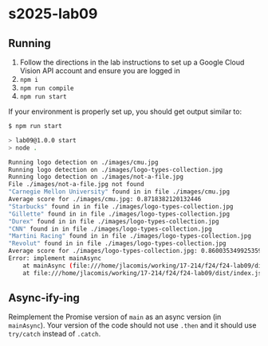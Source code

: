 # s2025-lab09

## Running

1. Follow the directions in the lab instructions to set up a Google Cloud Vision API account and ensure you are logged in
1. `npm i`
1. `npm run compile`
1. `npm run start`

If your environment is properly set up, you should get output similar to:

```bash
$ npm run start

> lab09@1.0.0 start
> node .

Running logo detection on ./images/cmu.jpg
Running logo detection on ./images/logo-types-collection.jpg
Running logo detection on ./images/not-a-file.jpg
File ./images/not-a-file.jpg not found
"Carnegie Mellon University" found in in file ./images/cmu.jpg
Average score for ./images/cmu.jpg: 0.8718382120132446
"Starbucks" found in in file ./images/logo-types-collection.jpg
"Gillette" found in in file ./images/logo-types-collection.jpg
"Durex" found in in file ./images/logo-types-collection.jpg
"CNN" found in in file ./images/logo-types-collection.jpg
"Martini Racing" found in in file ./images/logo-types-collection.jpg
"Revolut" found in in file ./images/logo-types-collection.jpg
Average score for ./images/logo-types-collection.jpg: 0.8600353499253591
Error: implement mainAsync
    at mainAsync (file:///home/jlacomis/working/17-214/f24/f24-lab09/dist/index.js:55:19)
    at file:///home/jlacomis/working/17-214/f24/f24-lab09/dist/index.js:65:1
```

## Async-ify-ing

Reimplement the Promise version of `main` as an async version (in `mainAsync`). Your version of the code should not use `.then` and it should use `try/catch` instead of `.catch`.